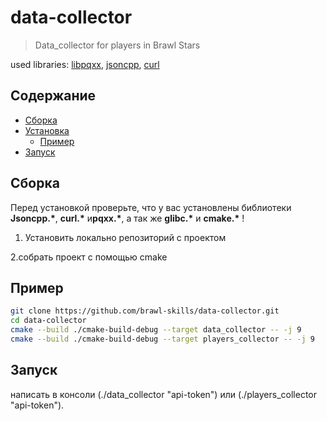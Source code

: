 # data-collector
>Data_collector for players in Brawl Stars

used libraries: [libpqxx](http://pqxx.org/development/libpqxx/), [jsoncpp](https://github.com/open-source-parsers/jsoncpp), [curl](https://github.com/curl/curl)

## Содержание

- [Сборка](#сборка)
- [Установка](#установка)
  - [Пример](#пример)
- [Запуск](#запуск)
 
  

## Сборка

Перед установкой проверьте, что у вас установлены библиотеки **Jsoncpp.\***, **curl.\*** и**pqxx.\***, а так же  **glibc.\*** и **cmake.\*** !

1. Установить локально репозиторий с проектом 

2.собрать проект с помощью cmake 

## Пример

```bash
git clone https://github.com/brawl-skills/data-collector.git
cd data-collector
cmake --build ./cmake-build-debug --target data_collector -- -j 9
cmake --build ./cmake-build-debug --target players_collector -- -j 9
```

## Запуск
написать в консоли (./data_collector "api-token") или (./players_collector "api-token").
